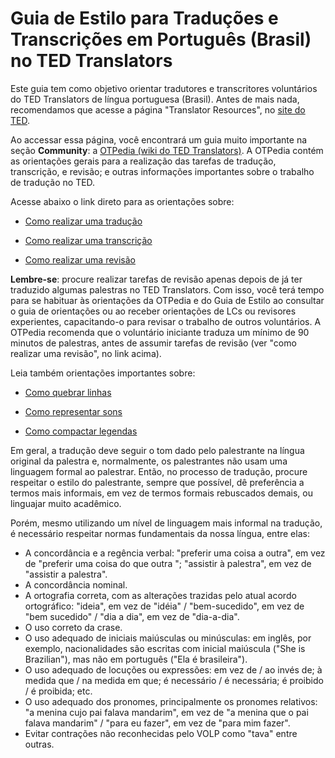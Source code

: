 # Guia de Estilo para Traduções e Transcrições em Português (Brasil) no TED Translators

Este guia tem como objetivo orientar tradutores e transcritores voluntários do TED Translators de língua portuguesa (Brasil). Antes de mais nada, recomendamos que acesse a página "Translator Resources", no [site do TED][in1].

Ao accessar essa página, você encontrará um guia muito importante na seção **Community**: a [OTPedia (wiki do TED Translators)][in2]. A OTPedia contém as orientações gerais para a realização das tarefas de tradução, transcrição, e revisão; e outras informações importantes sobre o trabalho de tradução no TED. 

Acesse abaixo o link direto para as orientações sobre:

- [Como realizar uma tradução][in3]

- [Como realizar uma transcrição][in4]

- [Como realizar uma revisão][in5]


**Lembre-se**: procure realizar tarefas de revisão apenas depois de já ter traduzido algumas palestras no TED Translators. Com isso, você terá tempo para se habituar às orientações da OTPedia e do Guia de Estilo ao consultar o guia de orientações ou ao receber orientações de LCs ou revisores experientes, capacitando-o para revisar o trabalho de outros voluntários. A OTPedia recomenda que o voluntário iniciante traduza um mínimo de 90 minutos de palestras, antes de assumir tarefas de revisão (ver "como realizar uma revisão", no link acima).

Leia também orientações importantes sobre:

- [Como quebrar linhas][in6]

- [Como representar sons][in7]

- [Como compactar legendas][in8]


Em geral, a tradução deve seguir o tom dado pelo palestrante na língua original da palestra e, normalmente, os palestrantes não usam uma linguagem formal ao palestrar. Então, no processo de tradução, procure respeitar o estilo do palestrante, sempre que possível, dê preferência a termos mais informais, em vez de termos formais rebuscados demais, ou linguajar muito acadêmico.

Porém, mesmo utilizando um nível de linguagem mais informal na tradução, é necessário respeitar normas fundamentais da nossa língua, entre elas:

- A concordância e a regência verbal: "preferir uma coisa a outra", em vez de "preferir uma coisa do que outra "; "assistir à palestra", em vez de "assistir a palestra".
- A concordância nominal.
- A ortografia correta, com as alterações trazidas pelo atual acordo ortográfico: "ideia", em vez de "idéia" / "bem-sucedido", em vez de "bem sucedido" / "dia a dia", em vez de "dia-a-dia".
- O uso correto da crase.
- O uso adequado de iniciais maiúsculas ou minúsculas: em inglês, por exemplo, nacionalidades são escritas com inicial maiúscula ("She is Brazilian"), mas não em português ("Ela é brasileira").
- O uso adequado de locuções ou expressões: em vez de / ao invés de; à medida que / na medida em que; é necessário / é necessária; é proibido / é proibida; etc.
- O uso adequado dos pronomes, principalmente os pronomes relativos: "a menina cujo pai falava mandarim", em vez de "a menina que o pai falava mandarim" / "para eu fazer", em vez de "para mim fazer".
- Evitar contrações não reconhecidas pelo VOLP como "tava" entre outras.

[in1]: http://www.ted.com/participate/translate/translator-resources
[in2]: http://translations.ted.org/Main_Page
[in3]: http://translations.ted.org/How_to_Tackle_a_Translation
[in4]: http://translations.ted.org/How_to_Tackle_a_Transcript
[in5]: http://translations.ted.org/How_to_Tackle_a_Review
[in6]: http://translations.ted.org/How_to_break_lines
[in7]: http://translations.ted.org/How_to_use_sound_representation
[in8]: http://translations.ted.org/How_to_Compress_Subtitles
